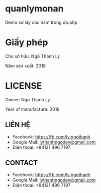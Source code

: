 # quanlymonan
Demo xử láy các hàm trong db.php

# Giấy phép #
Chủ sở hữu: Ngô Thanh Lý

Năm sản xuất: 2018

# LICENSE #
Owner: Ngo Thanh Ly

Year of manufacture: 2018


## LIÊN HỆ ##
- Facebook: https://fb.com/ly.ngothanh
- Google Mail: lythanhngodev@gmail.com
- Điện thoại: +84121 496 7197

## CONTACT ##
- Facebook: https://fb.com/ly.ngothanh
- Google Mail: lythanhngodev@gmail.com
- Điện thoại: +84121 496 7197

